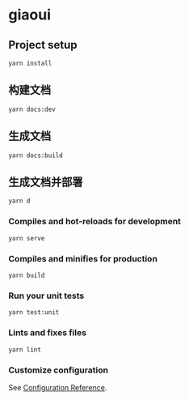 # giaoui

## Project setup
```shell script
yarn install
```

## 构建文档
```shell script
yarn docs:dev
```

## 生成文档
```shell script
yarn docs:build
```

## 生成文档并部署
```shell script
yarn d
```

### Compiles and hot-reloads for development
```shell script
yarn serve
```

### Compiles and minifies for production
```shell script
yarn build
```

### Run your unit tests
```shell script
yarn test:unit
```

### Lints and fixes files
```shell script
yarn lint
```

### Customize configuration
See [Configuration Reference](https://cli.vuejs.org/config/).
